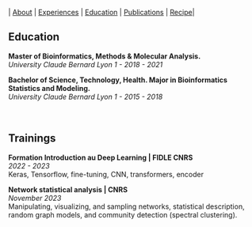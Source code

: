 |  [About](./) | [Experiences](./work-exp.md) | [Education](./education.html) | [Publications](./scientific-publications.html) |  [Recipe](./Recipe.html)| 

## Education

**Master of Bioinformatics, Methods & Molecular Analysis.** <br>
_University Claude Bernard Lyon 1 - 2018 - 2021_ <br>

**Bachelor of Science, Technology, Health. Major in Bioinformatics Statistics and Modeling.** <br>
_University Claude Bernard Lyon 1 - 2015 - 2018_ <br>
<br>
<br>

## Trainings 

**Formation Introduction au Deep Learning | FIDLE CNRS** <br>
_2022 - 2023_ <br>
Keras, Tensorflow, fine-tuning, CNN, transformers, encoder 

**Network statistical analysis | CNRS** <br>
_November 2023_ <br>
Manipulating, visualizing, and sampling networks, statistical description, random graph models, and community detection (spectral clustering). 

